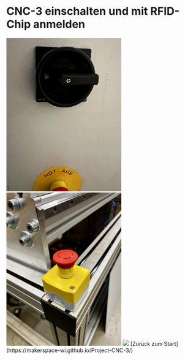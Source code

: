 # CNC-3 einschalten und mit RFID-Chip anmelden
<img src="images/IMG_5461.jpg" width="300">
<img src="images/IMG_5441.jpg" width="300">
<img src="images/IMG_5462.jpg" width="300">
[Zurück zum Start](https://makerspace-wi.github.io/Project-CNC-3/)